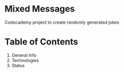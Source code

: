 # Mixed Messages
Codecademy project to create randomly generated jokes

# Table of Contents
1. General Info
2. Technologies
3. Status
